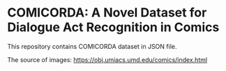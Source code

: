 # COMICORDA: A Novel Dataset for Dialogue Act Recognition in Comics

This repository contains COMICORDA dataset in JSON file.

The source of images: https://obj.umiacs.umd.edu/comics/index.html
